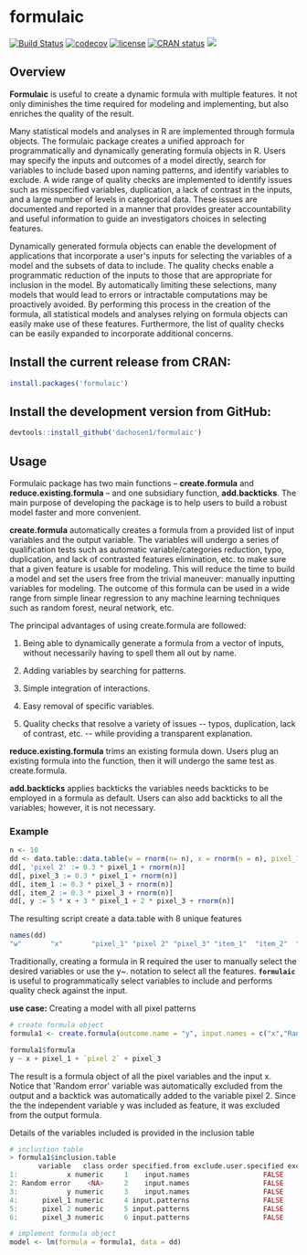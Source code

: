 # formulaic
[![Build Status](https://travis-ci.com/dachosen1/formulaic.svg?token=Vccc85T4kcPx9zLDqfTx&branch=master)](https://travis-ci.com/dachosen1/formulaic) 
[![codecov](https://codecov.io/gh/dachosen1/formulaic/branch/master/graph/badge.svg)](https://codecov.io/gh/dachosen1/formulaic)
[![license](https://img.shields.io/badge/license-GPL--3-blue.svg)](https://www.gnu.org/licenses/gpl-3.0.en.html)
[![CRAN status](https://www.r-pkg.org/badges/version/formulaic)](https://CRAN.R-project.org/package=formulaic)
[![](https://cranlogs.r-pkg.org/badges/formulaic)](https://cran.r-project.org/package=formulaic)


## Overview 

**Formulaic** is useful to create a dynamic formula with multiple features. It not only diminishes the time required for modeling and implementing, but also enriches the quality of the result.

Many statistical models and analyses in R are implemented through formula objects. The formulaic package creates a unified approach for programmatically and dynamically generating formula objects in R. Users may specify the inputs and outcomes of a model directly, search for variables to include based upon naming patterns, and identify variables to exclude. A wide range of quality checks are implemented to identify issues such as misspecified variables, duplication, a lack of contrast in the inputs, and a large number of levels in categorical data. These issues are documented and reported in a manner that provides greater accountability and useful information to guide an investigators choices in selecting features.

Dynamically generated formula objects can enable the development of applications that incorporate a user's inputs for selecting the variables of a model and the subsets of data to include. The quality checks enable a programmatic reduction of the inputs to those that are appropriate for inclusion in the model. By automatically limiting these selections, many models that would lead to errors or intractable computations may be proactively avoided. By performing this process in the creation of the formula, all statistical models and analyses relying on formula objects can easily make use of these features. Furthermore, the list of quality checks can be easily expanded to incorporate additional concerns.

## Install the current release from CRAN:
```r
install.packages('formulaic')
```

## Install the development version from GitHub:
```r
devtools::install_github('dachosen1/formulaic')
```

## Usage 

Formulaic package has two main functions – **create.formula** and **reduce.existing.formula** – and one subsidiary function, **add.backticks**. The main purpose of developing the package is to help users to build a robust model faster and more convenient.
 
**create.formula** automatically creates a formula from a provided list of input variables and the output variable. The variables will undergo a series of qualification tests such as automatic variable/categories reduction, typo, duplication, and lack of contrasted features elimination, etc. to make sure that a given feature is usable for modeling. This will reduce the time to build a model and set the users free from the trivial maneuver: manually inputting variables for modeling. The outcome of this formula can be used in a wide range from simple linear regression to any machine learning techniques such as random forest, neural network, etc. 
 
The principal advantages of using create.formula are followed:
 
1) Being able to dynamically generate a formula from a vector of inputs, without necessarily having to spell them all out by name. 

2) Adding variables by searching for patterns.
 
3) Simple integration of interactions.

4) Easy removal of specific variables. 
 
5) Quality checks that resolve a variety of issues -- typos, duplication, lack of contrast, etc. -- while providing a transparent explanation.
 
**reduce.existing.formula** trims an existing formula down. Users plug an existing formula into the function, then it will undergo the same test as create.formula.
 
**add.backticks** applies backticks the variables needs backticks to be employed in a formula as default. Users can also add backticks to all the variables; however, it is not necessary.   
 
### Example 
 
``` r 
n <- 10
dd <- data.table::data.table(w = rnorm(n= n), x = rnorm(n = n), pixel_1 = rnorm(n = n))
dd[, 'pixel 2' := 0.3 * pixel_1 + rnorm(n)]
dd[, pixel_3 := 0.3 * pixel_1 + rnorm(n)]
dd[, item_1 := 0.3 * pixel_3 + rnorm(n)]
dd[, item_2 := 0.3 * pixel_3 + rnorm(n)]
dd[, y := 5 * x + 3 * pixel_1 + 2 * pixel_3 + rnorm(n)]
```
The resulting script create a data.table with 8 unique features 

```r 
names(dd)
"w"       "x"       "pixel_1" "pixel 2" "pixel_3" "item_1"  "item_2"  "y"  
```
Traditionally, creating a formula in R required the user to manually select the desired variables or use the y~. notation to select all the features. **`formulaic`** is useful to programmatically select variables to include and performs quality check against the input. 

**use case:** Creating a model with all pixel patterns 

``` r 
# create formula object 
formula1 <- create.formula(outcome.name = "y", input.names = c("x","Random error", "y"), input.patterns = c("pix"), dat = dd)

formula1$formula
y ~ x + pixel_1 + `pixel 2` + pixel_3
```
The result is a formula object of all the pixel variables and the input x. Notice that 'Random error' variable was automatically excluded from the output and a backtick was automatically added to the variable pixel 2. Since the the independent variable y was included as feature, it was excluded from the output formula. 

Details of the variables included is provided in the inclusion table 

```r 
# inclustion table
> formula1$inclusion.table
       variable   class order specified.from exclude.user.specified exclude.not.in.names.dat exclude.matches.outcome.name include.variable
1:            x numeric     1    input.names                  FALSE                    FALSE                        FALSE             TRUE
2: Random error    <NA>     2    input.names                  FALSE                     TRUE                        FALSE            FALSE
3:            y numeric     3    input.names                  FALSE                    FALSE                         TRUE            FALSE
4:      pixel_1 numeric     4 input.patterns                  FALSE                    FALSE                        FALSE             TRUE
5:      pixel 2 numeric     5 input.patterns                  FALSE                    FALSE                        FALSE             TRUE
6:      pixel_3 numeric     6 input.patterns                  FALSE                    FALSE                        FALSE             TRUE

# implement formula object
model <- lm(formula = formula1, data = dd)
```



